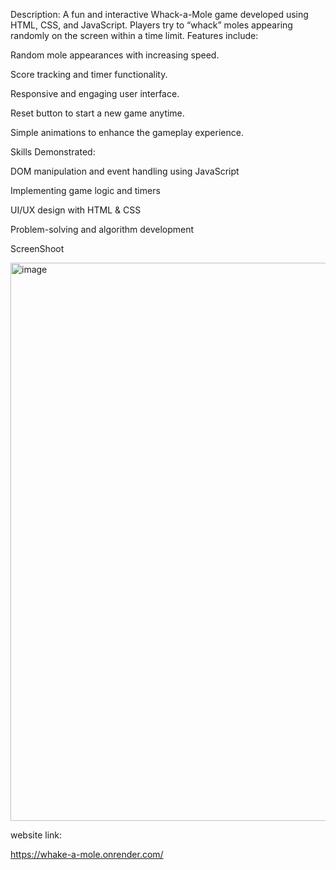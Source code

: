 Description:
A fun and interactive Whack-a-Mole game developed using HTML, CSS, and JavaScript. Players try to “whack” moles appearing randomly on the screen within a time limit. Features include:

Random mole appearances with increasing speed.

Score tracking and timer functionality.

Responsive and engaging user interface.

Reset button to start a new game anytime.

Simple animations to enhance the gameplay experience.

Skills Demonstrated:

DOM manipulation and event handling using JavaScript

Implementing game logic and timers

UI/UX design with HTML & CSS

Problem-solving and algorithm development

ScreenShoot

<img width="1039" height="893" alt="image" src="https://github.com/user-attachments/assets/37d431b4-4e0d-4d1c-a457-2129862d6d47" />


website link:

https://whake-a-mole.onrender.com/
